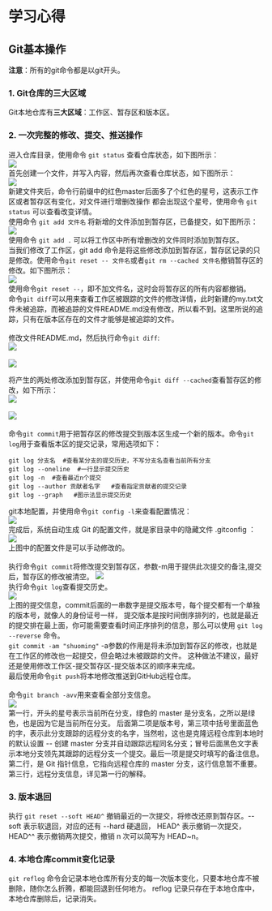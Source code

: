 # 学习心得
## Git基本操作
**注意**：所有的git命令都是以git开头。</br>
### 1. Git仓库的三大区域
Git本地仓库有**三大区域**：工作区、暂存区和版本区。</br>
### 2. 一次完整的修改、提交、推送操作
进入仓库目录，使用命令 `git status` 查看仓库状态，如下图所示：</br>
![](https://github.com/Huber-ming/Hello-world/blob/master/image/0621-1.png)</br>
首先创建一个文件，并写入内容，然后再次查看仓库状态，如下图所示：</br>
![](https://github.com/Huber-ming/Hello-world/blob/master/image/0621-2.png)</br>
新建文件夹后，命令行前缀中的红色master后面多了个红色的星号，这表示工作区或者暂存区有变化，对文件进行增删改操作
都会出现这个星号，使用命令 `git status` 可以查看改变详情。</br>
使用命令 `git add 文件名` 将新增的文件添加到暂存区，已备提交，如下图所示：</br>
![](https://github.com/Huber-ming/Hello-world/blob/master/image/0621-3.png)</br>
使用命令 `git add .` 可以将工作区中所有增删改的文件同时添加到暂存区。</br>
当我们修改了工作区，git add 命令是将这些修改添加到暂存区，暂存区记录的只是修改。使用命令`git reset -- 文件名`或者`git rm --cached 文件名`撤销暂存区的修改。如下图所示：</br>
![](https://github.com/Huber-ming/Hello-world/blob/master/image/0621-4.png)</br>
使用命令`git reset --`，即不加文件名，这时会将暂存区的所有内容都撤销。</br>
命令`git diff`可以用来查看工作区被跟踪的文件的修改详情，此时新建的my.txt文件未被追踪，而被追踪的文件README.md没有修改，所以看不到。这里所说的追踪，只有在版本区存在的文件才能够是被追踪的文件。</br>
</br>
修改文件README.md，然后执行命令`git diff`:</br>
![](https://github.com/Huber-ming/Hello-world/blob/master/image/0621-5.png)</br>
</br>
![](https://github.com/Huber-ming/Hello-world/blob/master/image/0621-6.png)</br>

将产生的两处修改添加到暂存区，并使用命令`git diff --cached`查看暂存区的修改，如下所示：</br>
![](https://github.com/Huber-ming/Hello-world/blob/master/image/0621-7.png)</br>
</br>
![](https://github.com/Huber-ming/Hello-world/blob/master/image/0621-8.png)</br>
</br>
命令`git commit`用于把暂存区的修改提交到版本区生成一个新的版本。命令`git log`用于查看版本区的提交记录，常用选项如下：</br>
```
git log 分支名  #查看某分支的提交历史，不写分支名查看当前所有分支
git log --oneline  #一行显示提交历史
git log -n  #查看最近n个提交
git log --author 贡献者名字   #查看指定贡献者的提交记录
git log --graph   #图示法显示提交历史
```
git本地配置，并使用命令`git config -l`来查看配置情况：</br>
![](https://github.com/Huber-ming/Hello-world/blob/master/image/0621-9.png)</br>
完成后，系统自动生成 Git 的配置文件，就是家目录中的隐藏文件 .gitconfig ：</br>
![](https://github.com/Huber-ming/Hello-world/blob/master/image/0621-10.png)</br>
上图中的配置文件是可以手动修改的。</br>
</br>
执行命令`git commit`将修改提交到暂存区，参数-m用于提供此次提交的备注,提交后，暂存区的修改被清空。
![](https://github.com/Huber-ming/Hello-world/blob/master/image/0621-11.png)</br>
执行命令`git log`查看提交历史。</br>
![](https://github.com/Huber-ming/Hello-world/blob/master/image/0621-12.png)</br>
上图的提交信息，commit后面的一串数字是提交版本号，每个提交都有一个单独的版本号，就像人的身份证号一样，
提交版本是按时间倒序排列的，也就是最近的提交排在最上面，你可能需要查看时间正序排列的信息，那么可以使用 `git log --reverse` 命令。</br>
`git commit -am "shuoming"` -a参数的作用是将未添加到暂存区的修改，也就是在工作区的修改也一起提交，但会略过未被跟踪的文件。
这种做法不建议，最好还是使用修改工作区-提交暂存区-提交版本区的顺序来完成。</br>
最后使用命令`git push`将本地修改推送到GitHub远程仓库。</br>
</br>
命令`git branch -avv`用来查看全部分支信息。</br>
![](https://github.com/Huber-ming/Hello-world/blob/master/image/0621-13.png)</br>
第一行，开头的星号表示当前所在分支，绿色的 master 是分支名，之所以是绿色，也是因为它是当前所在分支。
后面第二项是版本号，第三项中括号里面蓝色的字，表示此分支跟踪的远程分支的名字，当然啦，这也是克隆远程仓库到本地时的默认设置 -- 创建 master 分支并自动跟踪远程同名分支；冒号后面黑色文字表示本地分支领先其跟踪的远程分支一个提交。最后一项是提交时填写的备注信息。</br>
第二行，是 Git 指针信息，它指向远程仓库的 master 分支，这行信息暂不重要。</br>
第三行，远程分支信息，详见第一行的解释。</br>
### 3. 版本退回
执行 `git reset --soft HEAD^` 撤销最近的一次提交，将修改还原到暂存区。--soft 表示软退回，对应的还有 --hard 硬退回，
HEAD^ 表示撤销一次提交，HEAD^^ 表示撤销两次提交，撤销 n 次可以简写为 HEAD~n。
### 4. 本地仓库commit变化记录
`git reflog` 命令会记录本地仓库所有分支的每一次版本变化，只要本地仓库不被删除，随你怎么折腾，都能回退到任何地方。
reflog 记录只存在于本地仓库中，本地仓库删除后，记录消失。</br>





